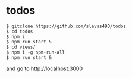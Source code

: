 # todos

```
$ gitclone https://github.com/slavas490/todos
$ cd todos
$ npm i
$ npm run start &
$ cd views/
$ npm i -g npm-run-all
$ npm run start &
```
and go to http://localhost:3000

